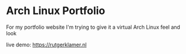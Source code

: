 # Arch Linux Portfolio
For my portfolio website I'm trying to give it a virtual Arch Linux feel and look

live demo:
https://rutgerklamer.nl
